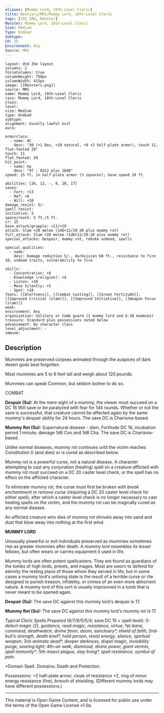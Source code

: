 ```yaml
---
aliases: [Mummy Lord, 10th-Level Cleric]
title: Bestiary/MM1/Mummy Lord, 10th-Level Cleric
tags: [35E_SRD, Monster]
Monster: Mummy Lord, 10th-Level Cleric
Size: Medium
Type: Undead
Subtype: 
CR: 15
Environnent: Any
Source: MM1
---
```


```statblock
layout: dnd 35e layout
columns: 2
forceColumns: true
columnHeight: 750px
columnWidth: 415px
image: [[Monsters.png]]
source: MM1
name: Mummy Lord, 10th-Level Cleric
race: Mummy Lord, 10th-Level Cleric
class: 
level: 
size: Medium
type: Undead
subtype: 
alignment: Usually lawful evil
aura: 

armorclass:
  - name: AC
    desc: "30 (+1 Dex, +10 natural, +9 +2 half-plate armor), touch 11, flat-footed 29"
touch: 11
flat_footed: 29
hit_point:
  - name: hp
    desc: "97 ; 8d12 plus 10d8"
speed: 15 ft. in half-plate armor (3 squares); base speed 20 ft.

abilities: [26, 12, -, 8, 20, 17]
saves:
  - Fort: +13
  - Ref: +8
  - Will: +20
damage_resist: 5/-
spell_resist: 
initiative: 5
space/reach: 5 ft./5 ft.
cr: 15
base_attack/grapple: +11/+19
attack: Slam +20 melee (1d6+12/19-20 plus mummy rot)
full_attack: Slam +20 melee (1d6+12/19-20 plus mummy rot)
special_attacks: Despair, mummy rot, rebuke undead, spells

special_qualities:
  - name: 
    desc: Damage reduction 5/-, darkvision 60 ft., resistance to fire 10, undead traits, vulnerability to fire

skills:
  - Concentration: +8
  - Knowledge (religion): +4
  - Listen: +18
  - Move Silently: +5
  - Spot: +18
feats: [[Alertness]], [[Combat Casting]], [[Great Fortitude]], [[Improved Critical (slam)]], [[Improved Initiative]], [[Weapon Focus (slam)]]
weak: 
environment: Any
organization: Solitary or tomb guard (1 mummy lord and 6-10 mummies)
treasure: Standard plus possessions noted below
advancement: By character class
level_adjustment: -
immune: 
```

## Description

<p>Mummies are preserved corpses animated through the auspices of dark desert gods best forgotten.</p>
<p>Most mummies are 5 to 6 feet tall and weigh about 120 pounds.</p>
<p>Mummies can speak Common, but seldom bother to do so.</p>
<p>COMBAT</p>
<p>
            <b>Despair (Su):</b> At the mere sight of a mummy, the viewer must succeed on a DC 16 Will save or be paralyzed with fear for 1d4 rounds. Whether or not the save is successful, that creature cannot be affected again by the same mummy's despair ability for 24 hours. The save DC is Charisma-based.</p>
<p>
            <b>Mummy Rot (Su):</b> Supernatural disease - slam, Fortitude DC 16, incubation period 1 minute; damage 1d6 Con and 1d6 Cha. The save DC is Charisma-based.</p>
<p>Unlike normal diseases, mummy rot continues until the victim reaches Constitution 0 (and dies) or is cured as described below.</p>
<p>Mummy rot is a powerful curse, not a natural disease. A character attempting to cast any conjuration (healing) spell on a creature afflicted with mummy rot must succeed on a DC 20 caster level check, or the spell has no effect on the afflicted character.</p>
<p>To eliminate mummy rot, the curse must first be broken with <i>break enchantment</i> or <i>remove curse</i> (requiring a DC 20 caster level check for either spell), after which a caster level check is no longer necessary to cast healing spells on the victim, and the mummy rot can be magically cured as any normal disease.</p>
<p>An afflicted creature who dies of mummy rot shrivels away into sand and dust that blow away into nothing at the first wind.</p>
<p>
            <b>MUMMY LORD</b>
          </p>
<p>Unusually powerful or evil individuals preserved as mummies sometimes rise as greater mummies after death. A mummy lord resembles its lesser fellows, but often wears or carries equipment it used  in life.</p>
<p>Mummy lords are often potent spellcasters. They are found as guardians of the tombs of high lords, priests, and mages. Most are sworn to defend for eternity the resting place of those whom they  served in life, but in some cases a mummy lord's unliving state is the result of a terrible curse or rite designed to punish treason, infidelity, or crimes of an even more abhorrent nature. A mummy  lord of this sort is usually imprisoned in a tomb that is never meant to be opened again.</p>
<p>
            <b>Despair (Su):</b> The save DC against this mummy lord's despair is 17.</p>
<p>
            <b>Mummy Rot (Su):</b> The save DC against this mummy lord's mummy rot is 17.</p>
<p>
            <i>Typical Cleric Spells Prepared</i> (6/7/6/5/5/4; save DC 15 + spell level): 0-<i>detect magic (2), guidance, read  magic, resistance, virtue</i>; 1st-<i>bane, command, deathwatch,  divine favor, doom, sanctuary*, shield of faith</i>; 2nd-<i>bull's  strength, death knell*, hold person, resist energy, silence, spiritual  weapon</i>; 3rd-<i>animate dead*, deeper darkness, dispel magic, invisibility  purge, searing light</i>; 4th-<i>air walk, dismissal, divine power,  giant vermin, spell immunity*</i>; 5th-<i>insect plague, slay living*,  spell resistance, symbol of pain.</i></p>
<p>*Domain Spell. Domains: Death and Protection.</p>
<p>Possessions: +2 half-plate armor, cloak of resistance +2, ring of minor energy resistance (fire), brooch of shielding. (Different mummy lords may have different possessions.)</p>

---

This material is Open Game Content, and is licensed for public use under
the terms of the Open Game License v1.0a.
